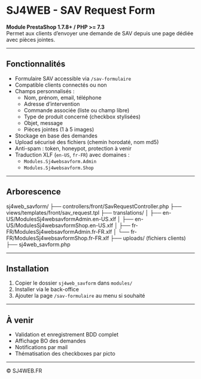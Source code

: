 # SJ4WEB - SAV Request Form

**Module PrestaShop 1.7.8+ / PHP >= 7.3**  
Permet aux clients d’envoyer une demande de SAV depuis une page dédiée avec pièces jointes.

---

## Fonctionnalités

- Formulaire SAV accessible via `/sav-formulaire`
- Compatible clients connectés ou non
- Champs personnalisés :
  - Nom, prénom, email, téléphone
  - Adresse d’intervention
  - Commande associée (liste ou champ libre)
  - Type de produit concerné (checkbox stylisées)
  - Objet, message
  - Pièces jointes (1 à 5 images)
- Stockage en base des demandes
- Upload sécurisé des fichiers (chemin horodaté, nom md5)
- Anti-spam : token, honeypot, protection à venir
- Traduction XLF (`en-US`, `fr-FR`) avec domaines :
  - `Modules.Sj4websavform.Admin`
  - `Modules.Sj4websavform.Shop`

---

## Arborescence

sj4web_savform/
├── controllers/front/SavRequestController.php
├── views/templates/front/sav_request.tpl
├── translations/
│ ├── en-US/ModulesSj4websavformAdmin.en-US.xlf
│ ├── en-US/ModulesSj4websavformShop.en-US.xlf
│ ├── fr-FR/ModulesSj4websavformAdmin.fr-FR.xlf
│ └── fr-FR/ModulesSj4websavformShop.fr-FR.xlf
├── uploads/ (fichiers clients)
├── sj4web_savform.php

---

## Installation

1. Copier le dossier `sj4web_savform` dans `modules/`
2. Installer via le back-office
3. Ajouter la page `/sav-formulaire` au menu si souhaité

---

## À venir

- Validation et enregistrement BDD complet
- Affichage BO des demandes
- Notifications par mail
- Thématisation des checkboxes par picto

---

© SJ4WEB.FR

